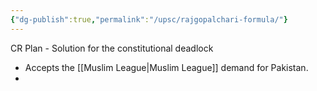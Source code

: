 ```yaml
---
{"dg-publish":true,"permalink":"/upsc/rajgopalchari-formula/"}
---
```


CR Plan - Solution for the constitutional deadlock 
- Accepts the [[Muslim League\|Muslim League]] demand for Pakistan.
- 
